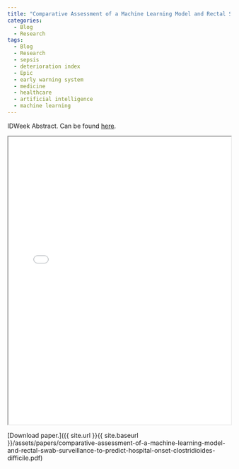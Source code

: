 ```yaml
---
title: "Comparative Assessment of a Machine Learning Model and Rectal Swab Surveillance to Predict Hospital Onset Clostridioides difficile"
categories:
  - Blog
  - Research
tags:
  - Blog
  - Research
  - sepsis
  - deterioration index
  - Epic
  - early warning system
  - medicine
  - healthcare
  - artificial intelligence
  - machine learning
---
```


IDWeek Abstract. Can be found [here](https://doi.org/10.1093/ofid/ofab466.017).


<iframe src="{{ site.url }}{{ site.baseurl }}/assets/papers/comparative-assessment-of-a-machine-learning-model-and-rectal-swab-surveillance-to-predict-hospital-onset-clostridioides-difficile.pdf" 
    style="aspect-ratio: 8.5 / 11;"
    width="100%" 
>
</iframe>

[Download paper.]({{ site.url }}{{ site.baseurl }}/assets/papers/comparative-assessment-of-a-machine-learning-model-and-rectal-swab-surveillance-to-predict-hospital-onset-clostridioides-difficile.pdf)
